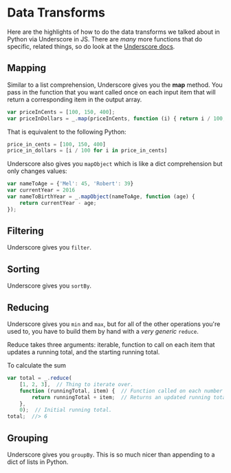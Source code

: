# Data Transforms
Here are the highlights of how to do the data transforms we talked about in Python via Underscore in JS.
There are _many_ more functions that do specific, related things, so do look at the [Underscore docs](http://underscorejs.org/).

## Mapping
Similar to a list comprehension, Underscore gives you the **map** method.
You pass in the function that you want called once on each input item that will return a corresponding item in the output array.
```js
var priceInCents = [100, 150, 400];
var priceInDollars = _.map(priceInCents, function (i) { return i / 100; });  //> [1.0, 1.5, 4.0]
```

That is equivalent to the following Python:
```py
price_in_cents = [100, 150, 400]
price_in_dollars = [i / 100 for i in price_in_cents]
```

Underscore also gives you `mapObject` which is like a dict comprehension but only changes values:
```js
var nameToAge = {'Mel': 45, 'Robert': 39}
var currentYear = 2016
var nameToBirthYear = _.mapObject(nameToAge, function (age) {
    return currentYear - age;
});
```

## Filtering
Underscore gives you `filter`.

## Sorting
Underscore gives you `sortBy`.

## Reducing
Underscore gives you `min` and `max`, but for all of the other operations you're used to, you have to build them by hand with a _very generic_ `reduce`.

Reduce takes three arguments: iterable, function to call on each item that updates a running total, and the starting running total.

To calculate the sum
```js
var total = _.reduce(
    [1, 2, 3],  // Thing to iterate over.
    function (runningTotal, item) {  // Function called on each number in the array.
        return runningTotal + item;  // Returns an updated running total.
    },
    0);  // Initial running total.
total;  //> 6
```

## Grouping
Underscore gives you `groupBy`.
This is so much nicer than appending to a dict of lists in Python.
